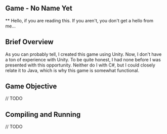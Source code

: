 ## Game - No Name Yet

**
Hello, if you are reading this. If you aren't, you don't get a hello from me...



## Brief Overview

As you can probably tell, I created this game using Unity. Now, I don't have a ton of experience with Unity. To be quite honest, I had none before I was presented with this opportunity. Neither do I with C#, but I could closely relate it to Java, which is why this game is somewhat functional.

## Game Objective

// TODO

## Compiling and Running
// TODO
